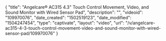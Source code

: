 {
    "title": "Angelcare&reg; AC315 4.3&quot; Touch Control Movement, Video, and Sound Monitor with Wired Sensor Pad",
    "description": "",
    "videoid": "109970076",
    "date_created": "1502519123",
    "date_modified": "1504247454",
    "type": "captivate",
    "layout": "video",
    "url": "\/v\/angelcare-ac315-4-3-touch-control-movement-video-and-sound-monitor-with-wired-sensor-pad\/109970076"
}
